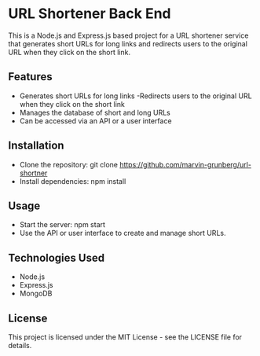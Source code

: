 # URL Shortener Back End
This is a Node.js and Express.js based project for a URL shortener service that generates short URLs for long links and redirects users to the original URL when they click on the short link.

## Features
- Generates short URLs for long links
-Redirects users to the original URL when they click on the short link
- Manages the database of short and long URLs
- Can be accessed via an API or a user interface

## Installation
- Clone the repository: git clone https://github.com/marvin-grunberg/url-shortner
- Install dependencies: npm install

## Usage
- Start the server: npm start
- Use the API or user interface to create and manage short URLs.

## Technologies Used
- Node.js
- Express.js
- MongoDB

## License
This project is licensed under the MIT License - see the LICENSE file for details.
